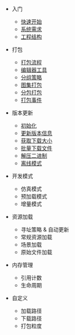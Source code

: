 <!-- docs/_sidebar.md -->
* 入门
  * [快速开始](/getstarted "快速开始")
  * [系统需求](/requires "系统需求")
  * [工程结构](/structure "工程结构")

* 打包
  * [打包流程](/build "打包流程")
  * [编辑器工具](/memuitems "编辑器工具")
  * [分组策略](/groups "分组策略")
  * [图集打包](/atlaspack "图集打包")
  * [分包打包](/splitbuild "分包打包")
  * [打包事件](/buildevent "打包事件")

* 版本更新
  * [初始化](/initialize "初始化")
  * [更新版本信息](/update-versions "更新版本信息")
  * [获取下载大小](/get-download-size "获取更新大小")
  * [批量下载文件](/download-versions "下载更新内容")
  * [解压二进制](/unpack-binary "解压二进制")
  * [离线模式](/offline-mode "离线模式")

* 开发模式
  * 仿真模式
  * 预加载模式
  * 增量模式

* 资源加载
  * 寻址策略 & 自动更新
  * 常规资源加载
  * 场景加载
  * 原始文件加载

* 内存管理
  * 引用计数
  * 生命周期

* 自定义
  * 加载路径
  * 下载路径
  * 打包粒度